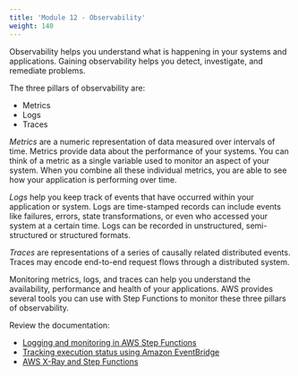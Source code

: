 ```yaml
---
title: 'Module 12 - Observability'
weight: 140
---
```

Observability helps you understand what is happening in your systems and applications. Gaining observability helps you detect, investigate, and remediate problems.

The three pillars of observability are:
  - Metrics
  - Logs
  - Traces

*Metrics* are a numeric representation of data measured over intervals of time. Metrics provide data about the performance of your systems. You can think of a metric as a single variable used to monitor an aspect of your system. When you combine all these individual metrics, you are able to see how your application is performing over time.

*Logs* help you keep track of events that have occurred within your application or system. Logs are time-stamped records can include events like failures, errors, state transformations, or even who accessed your system at a certain time. Logs can be recorded in unstructured, semi-structured or structured formats.

*Traces* are representations of a series of causally related distributed events. Traces may encode end-to-end request flows through a distributed system.

Monitoring metrics, logs, and traces can help you understand the availability, performance and health of your applications. AWS provides several tools you can use with Step Functions to monitor these three pillars of observability. 

Review the documentation:
- [Logging and monitoring in AWS Step Functions](https://docs.aws.amazon.com/step-functions/latest/dg/monitoring-logging.html)
- [Tracking execution status using Amazon EventBridge](https://docs.aws.amazon.com/step-functions/latest/dg/cw-events.html)
- [AWS X-Ray and Step Functions](https://docs.aws.amazon.com/step-functions/latest/dg/concepts-xray-tracing.html)


